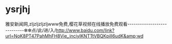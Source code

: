 # ysrjhj
雅安新闻网,zljzljzljzljwww免费,樱花草视频在线播放免费观看----------------------------❇❇点/此/进/入/http://www.baidu.com/link?url=NoK8PT47PahMhFH8Vie_jnciyIKNTTtVBQKpill6udK&amp;wd
